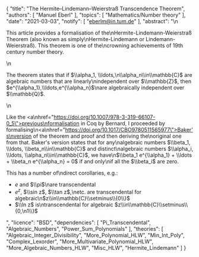 {
    "title": "The Hermite–Lindemann–Weierstraß Transcendence Theorem",
    "authors": [
        "Manuel Eberl"
    ],
    "topics": [
        "Mathematics/Number theory"
    ],
    "date": "2021-03-03",
    "notify": [
        "eberlm@in.tum.de"
    ],
    "abstract": "\n<p>This article provides a formalisation of the\nHermite-Lindemann-Weierstraß Theorem (also known as simply\nHermite-Lindemann or Lindemann-Weierstraß). This theorem is one of the\ncrowning achievements of 19th century number theory.</p>\n<p>The theorem states that if $\\alpha_1, \\ldots,\n\\alpha_n\\in\\mathbb{C}$ are algebraic numbers that are linearly\nindependent over $\\mathbb{Z}$, then $e^{\\alpha_1},\\ldots,e^{\\alpha_n}$\nare algebraically independent over $\\mathbb{Q}$.</p>\n<p>Like the <a\nhref=\"https://doi.org/10.1007/978-3-319-66107-0_5\">previous\nformalisation in Coq by Bernard</a>, I proceeded by formalising\n<a\nhref=\"https://doi.org/10.1017/CBO9780511565977\">Baker's\nversion of the theorem and proof</a> and then deriving the\noriginal one from that. Baker's version states that for any\nalgebraic numbers $\\beta_1, \\ldots, \\beta_n\\in\\mathbb{C}$ and distinct\nalgebraic numbers $\\alpha_i, \\ldots, \\alpha_n\\in\\mathbb{C}$, we have\n$\\beta_1 e^{\\alpha_1} + \\ldots + \\beta_n e^{\\alpha_n} = 0$ if and only\nif all the $\\beta_i$ are zero.</p> <p>This has a number of\ndirect corollaries, e.g.:</p> <ul> <li>$e$ and $\\pi$\nare transcendental</li> <li>$e^z$, $\\sin z$, $\\tan z$,\netc. are transcendental for algebraic\n$z\\in\\mathbb{C}\\setminus\\{0\\}$</li> <li>$\\ln z$ is\ntranscendental for algebraic $z\\in\\mathbb{C}\\setminus\\{0,\n1\\}$</li> </ul>",
    "licence": "BSD",
    "dependencies": [
        "Pi_Transcendental",
        "Algebraic_Numbers",
        "Power_Sum_Polynomials"
    ],
    "theories": [
        "Algebraic_Integer_Divisibility",
        "More_Polynomial_HLW",
        "Min_Int_Poly",
        "Complex_Lexorder",
        "More_Multivariate_Polynomial_HLW",
        "More_Algebraic_Numbers_HLW",
        "Misc_HLW",
        "Hermite_Lindemann"
    ]
}